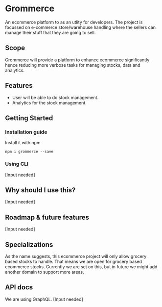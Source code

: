 # Grommerce

An ecommerce platform to as an utlity for developers. The project is focussed on e-commerce store/warehouse handling where the sellers can manage their stuff that they are going to sell.

## Scope

Grommerce will provide a platform to enhance ecommerce significantly hence reducing more verbose tasks for managing stocks, data and analytics.

## Features

- User will be able to do stock management.
- Analytics for the stock management.

## Getting Started

### Installation guide

Install it with npm

```
npm i grommerce --save
```

### Using CLI

[Input needed]

## Why should I use this?

[Input needed]

## Roadmap & future features

[Input needed]

## Specializations

As the name suggests, this ecommerce project will only allow grocery based stocks to handle. That means we are open for grocery based ecommerce stocks. Currently we are set on this, but in future we might add another domain to support more areas.

## API docs

We are using GraphQL.
[Input needed]
